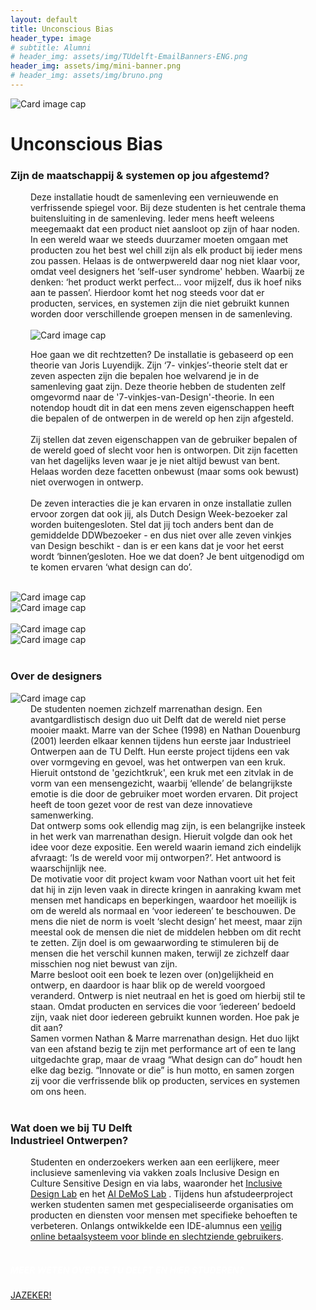 ```yaml
---
layout: default
title: Unconscious Bias
header_type: image
# subtitle: Alumni
# header_img: assets/img/TUdelft-EmailBanners-ENG.png
header_img: assets/img/mini-banner.png
# header_img: assets/img/bruno.png
---
```


<!-- <img src="/assets/img/mini-banner.png" alt="Card image cap"> -->
<img src="https://placehold.co/4000x3000" alt="Card image cap">
<br> 


<!-- ## Title 1 -->
<div class="card bias-card shadow">
<div class="card-body">
<h1 class="card-title text-center NeueMachina-project">Unconscious Bias</h1>
<h3 class="text-center NeueMachina-h4">Zijn de maatschappij & systemen op jou afgestemd?</h3>
  <div class="card-body text-center" style="margin-left: 2rem;margin-right: 2rem;">
Deze installatie houdt de samenleving een vernieuwende en verfrissende spiegel voor. Bij deze
studenten is het centrale thema buitensluiting in de samenleving. Ieder mens heeft weleens meegemaakt
dat een product niet aansloot op zijn of haar noden. In een wereld waar we steeds duurzamer moeten
omgaan met producten zou het best wel chill zijn als elk product bij ieder mens zou passen. Helaas is de
ontwerpwereld daar nog niet klaar voor, omdat veel designers het ‘self-user syndrome' hebben. Waarbij
ze denken: ‘het product werkt perfect… voor mijzelf, dus ik hoef niks aan te passen’. Hierdoor komt het
nog steeds voor dat er producten, services, en systemen zijn die niet gebruikt kunnen worden door
verschillende groepen mensen in de samenleving.<br>
<br>
<img src="https://placehold.co/4000x3000" alt="Card image cap">
<br>

Hoe gaan we dit rechtzetten? De installatie is gebaseerd op een theorie van Joris Luyendijk. Zijn ‘7-
vinkjes’-theorie stelt dat er zeven aspecten zijn die bepalen hoe welvarend je in de samenleving gaat zijn.
Deze theorie hebben de studenten zelf omgevormd naar de '7-vinkjes-van-Design'-theorie. In een
notendop houdt dit in dat een mens zeven eigenschappen heeft die bepalen of de ontwerpen in de wereld
op hen zijn afgesteld.<br><br>
Zij stellen dat zeven eigenschappen van de gebruiker bepalen of de wereld goed of slecht voor hen is
ontworpen. Dit zijn facetten van het dagelijks leven waar je je niet altijd bewust van bent. Helaas worden
deze facetten onbewust (maar soms ook bewust) niet overwogen in ontwerp.<br><br>
De zeven interacties die je kan ervaren in onze installatie zullen ervoor zorgen dat ook jij, als Dutch
Design Week-bezoeker zal worden buitengesloten. Stel dat jij toch anders bent dan de gemiddelde DDWbezoeker - en dus niet over alle zeven vinkjes van Design beschikt - dan is er een kans dat je voor het
eerst wordt ‘binnen’gesloten. Hoe we dat doen? Je bent uitgenodigd om te komen ervaren ‘what design
can do’.
  </div>
</div>
</div>
<br>
<div class="container">
  <div class="row">
    <div class="col-sm">
      <img src="https://placehold.co/4000x3000" alt="Card image cap">
    </div>
    <div class="col-sm">
      <img src="https://placehold.co/4000x3000" alt="Card image cap">
    </div>
  </div>
  <br>
  <div class="row">
    <div class="col-sm">
      <img src="https://placehold.co/4000x3000" alt="Card image cap">
    </div>
    <div class="col-sm">
      <img src="https://placehold.co/4000x3000" alt="Card image cap">
    </div>
  </div>
</div>
<br>
<!-- ## Title 2 -->
<div class="card white-card shadow">
<div class="card-body">
<h3 class="card-title text-center NeueMachina-h3">Over de designers</h3>
<img src="https://placehold.co/4000x3000" alt="Card image cap">
  <div class="card-body text-center" style="margin-left: 2rem;margin-right: 2rem;">
De studenten noemen zichzelf marrenathan design. Een avantgardlistisch design duo uit Delft dat de
wereld niet perse mooier maakt. Marre van der Schee (1998) en Nathan Douenburg (2001) leerden
elkaar kennen tijdens hun eerste jaar Industrieel Ontwerpen aan de TU Delft. Hun eerste project tijdens
een vak over vormgeving en gevoel, was het ontwerpen van een kruk. Hieruit ontstond de 'gezichtkruk',
een kruk met een zitvlak in de vorm van een mensengezicht, waarbij ‘ellende’ de belangrijkste emotie is
die door de gebruiker moet worden ervaren. Dit project heeft de toon gezet voor de rest van deze
innovatieve samenwerking.<br>
Dat ontwerp soms ook ellendig mag zijn, is een belangrijke insteek in het werk van marrenathan design.
Hieruit volgde dan ook het idee voor deze expositie. Een wereld waarin iemand zich eindelijk afvraagt: ‘Is
de wereld voor mij ontworpen?’. Het antwoord is waarschijnlijk nee.<br>
De motivatie voor dit project kwam voor Nathan voort uit het feit dat hij in zijn leven vaak in directe
kringen in aanraking kwam met mensen met handicaps en beperkingen, waardoor het moeilijk is om de
wereld als normaal en ‘voor iedereen’ te beschouwen. De mens die niet de norm is voelt ‘slecht design’
het meest, maar zijn meestal ook de mensen die niet de middelen hebben om dit recht te zetten. Zijn doel
is om gewaarwording te stimuleren bij de mensen die het verschil kunnen maken, terwijl ze zichzelf daar
misschien nog niet bewust van zijn.<br>
Marre besloot ooit een boek te lezen over (on)gelijkheid en ontwerp, en daardoor is haar blik op de
wereld voorgoed veranderd. Ontwerp is niet neutraal en het is goed om hierbij stil te staan. Omdat
producten en services die voor ‘iedereen’ bedoeld zijn, vaak niet door iedereen gebruikt kunnen worden.
Hoe pak je dit aan?<br>
Samen vormen Nathan & Marre marrenathan design. Het duo lijkt van een afstand bezig te zijn met
performance art of een te lang uitgedachte grap, maar de vraag “What design can do” houdt hen elke dag
bezig. “Innovate or die” is hun motto, en samen zorgen zij voor die verfrissende blik op producten,
services en systemen om ons heen.
  </div>
</div>
</div>
<br>
<!-- ## Title 3   -->
<div class="card white-card shadow">
<div class="card-body">
<h3 class="card-title text-center NeueMachina-h3">Wat doen we bij TU Delft<br> Industrieel Ontwerpen?</h3>
  <div class="card-body text-center" style="margin-left: 2rem;margin-right: 2rem;">
Studenten en onderzoekers werken aan een eerlijkere, meer inclusieve samenleving via vakken
zoals Inclusive Design en Culture Sensitive Design en via labs, waaronder het 
<a href="https://delftdesignlabs.org/inclusive-design-lab/" target="_blank"><u>Inclusive Design Lab</u></a>
 en het 
 <a href="https://www.tudelft.nl/ai/ai-demos-lab" target="_blank"><u>AI DeMoS Lab</u></a>
 . Tijdens hun afstudeerproject werken studenten samen met
gespecialiseerde organisaties om producten en diensten voor mensen met specifieke behoeften
te verbeteren. Onlangs ontwikkelde een IDE-alumnus een 
<a href="https://delftdesignlabs.org/projects/thesis-blind-mobile-payment/" target="_blank"><u>veilig online betaalsysteem voor blinde en slechtziende gebruikers</u></a>.
  </div>
</div>
</div>
<br>
<div class="card text-center  blue-card shadow">
  <div class="card-body">
    <h5 class="card-title NeueMachina-h4" style="color:white;">MEER WETEN OVER DE TU DELFT EN HIER STUDEREN?</h5>
    <a href="https://www.tudelft.nl/onderwijs/praktische-zaken/voorzieningen" class="btn btn-primary NeueMachina">JAZEKER!</a>
  </div>
</div>